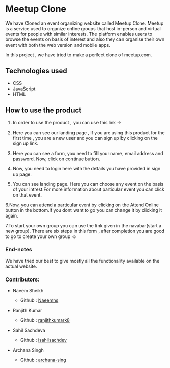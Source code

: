 # Meetup Clone

We have Cloned an event organizing website called Meetup Clone.
Meetup is a service used to organize online groups that host in-person and virtual events for people with similar interests.
The platform enables users to browse the events on basis of interest and also they can organise their own event with both the web version and mobile apps. 

In this project , we have tried to make a perfect clone of meetup.com.

## Technologies used
  
 
  * CSS
  * JavaScript
  * HTML


## How to use the product


1. In order to use the product , you can use this link -> 



2. Here you can see our landing page , If you are using this product for the first time , you are a new user and you can sign up by clicking on the sign up link.



3. Here you can see a form, you need to fill your name, email address and password. Now, click on continue button.


 
4. Now, you need to login here with the details you have provided in sign up page.

5. You can see landing page. Here you can choose any event on the basis of your intrest.For more information about particular event you can click on that event.



6.Now, you can attend a particular event by clicking on the Attend Online button in the bottom.If you dont want to go you can change it by clicking it again.



7.To start your own group you can use the link given in the navabar(start a new group). There are six steps in this form , after completion you are good to go to create your own group :relaxed:


### End-notes
We have tried our best to give mostly all the functionality available on the actual website.

### Contributors:

* Naeem Sheikh

  * Github : [Naeemns](https://github.com/Naeemns)
  
  
* Ranjith Kumar

  * Github : [ranjithkumark8](https://github.com/ranjithkumark8)
  
  
* Sahil Sachdeva

  * Github : [isahilsachdev](https://github.com/isahilsachdev)


* Archana Singh

  * Github : [archana-sing](https://github.com/archana-sing)
  
